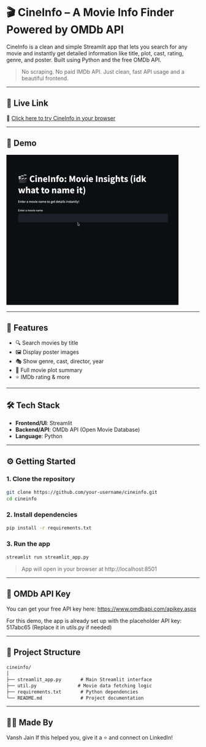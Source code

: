 # 🎬 CineInfo – A Movie Info Finder Powered by OMDb API

CineInfo is a clean and simple Streamlit app that lets you search for any movie and instantly get detailed information like title, plot, cast, rating, genre, and poster. Built using Python and the free OMDb API.

> No scraping. No paid IMDb API. Just clean, fast API usage and a beautiful frontend.

---

## 🚀 Live Link

🔗 [Click here to try CineInfo in your browser](https://cineinfo.streamlit.app/)  

---

 ## 🎥 Demo

   ![SmartChurn Demo](/images/gif.gif)

---

## 🚀 Features

- 🔍 Search movies by title
- 🖼️ Display poster images
- 🎭 Show genre, cast, director, year
- 🧾 Full movie plot summary
- ⭐ IMDb rating & more

---

## 🛠️ Tech Stack

- **Frontend/UI**: Streamlit  
- **Backend/API**: OMDb API (Open Movie Database)  
- **Language**: Python

---

## ⚙️ Getting Started

### 1. Clone the repository

```bash
git clone https://github.com/your-username/cineinfo.git
cd cineinfo
```

### 2. Install dependencies

```bash
pip install -r requirements.txt
```

### 3. Run the app

```bash
streamlit run streamlit_app.py
```
>App will open in your browser at http://localhost:8501

---

## 🔑 OMDb API Key

You can get your free API key here: https://www.omdbapi.com/apikey.aspx

For this demo, the app is already set up with the placeholder API key: 517abc65
(Replace it in utils.py if needed)

---

## 📂 Project Structure

```
cineinfo/
│
├── streamlit_app.py       # Main Streamlit interface
├── util.py               # Movie data fetching logic
├── requirements.txt       # Python dependencies
└── README.md              # Project documentation

```

---
## 👨‍💻 Made By

Vansh Jain
If this helped you, give it a ⭐ and connect on LinkedIn!




